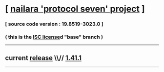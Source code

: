 
# [ [nailara 'protocol seven' project](http://src.nailara.net/) ]

### [ source code version : 19.8519-3023.0 ]

### ( this is the [ISC license](license)d "base" branch )
---
## current [release](https://github.com/anotherlink/nailara/releases) \\\\// [1.41.1](https://github.com/anotherlink/nailara/releases/tag/1.41.1)
---
